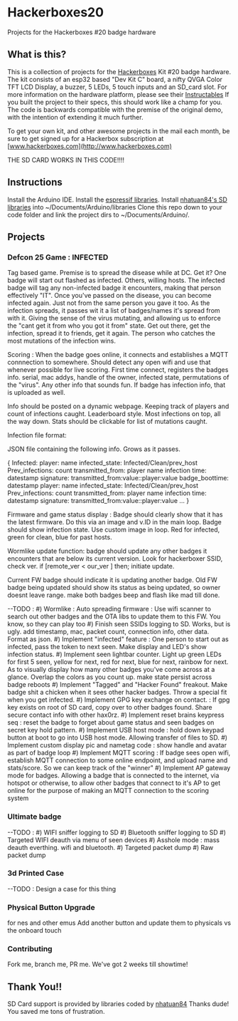 # Hackerboxes20
Projects for the Hackerboxes #20 badge hardware

## What is this?
This is a collection of projects for the [Hackerboxes](http://hackerboxes.com) Kit \#20 badge hardware.  The kit consists of an esp32 based "Dev Kit C" board, a nifty QVGA Color TFT LCD Display, a buzzer, 5 LEDs, 5 touch inputs and an SD_card slot.  For more information on the hardware platform, please see their [Instructables](https://www.instructables.com/id/HackerBoxes-0020-Summer-Camp/)  If you built the project to their specs, this should work like a champ for you. The code is backwards compatible with the premise of the original demo, with the intention of extending it much further.

To get your own kit, and other awesome projects in the mail each month, be sure to get signed up for a Hackerbox subscription at [www.hackerboxes.com](http://www.hackerboxes.com)

THE SD CARD WORKS IN THIS CODE!!!!


## Instructions

Install the Arduino IDE.
Install the [espressif libraries](https://github.com/espressif/arduino-esp32).
Install [nhatuan84's SD libraries](https://github.com/nhatuan84/esp32-micro-sdcard) into ~/Documents/Arduino/libraries
Clone this repo down to your code folder and link the project dirs to ~/Documents/Arduino/<PROJECTNAME>.

## Projects

### Defcon 25 Game : INFECTED
Tag based game.  Premise is to spread the disease while at DC.  Get it?  One badge will start out flashed as infected.  Others, willing hosts.  The infected badge will tag any non-infected badge it encounters, making that person effectively "IT".  Once you've passed on the disease, you can become infected again.  Just not from the same person you gave it too.  As the infection spreads, it passes wit it a list of badges/names it's spread from with it.  Giving the sense of the virus mutating, and allowing us to enforce the "cant get it from who you got it from" state. Get out there, get the infection, spread it to friends, get it again.  The person who catches the most mutations of the infection wins.


Scoring :
When the badge goes online, it connects and establishes a MQTT connnection to somewhere.  Should detect any open wifi and use that whenever possible for live scoring. First time connect, registers the badges info.  serial, mac addys, handle of the owner, infected state, permutations of the "virus". Any other info that sounds fun. If badge has infection info, that is uploaded as well.

Info should be posted on a dynamic webpage.  Keeping track of players and count of infections caught.  Leaderboard style.  Most infections on top, all the way down.  Stats should be clickable for list of mutations caught.

Infection file format:

JSON file containing the following info.  Grows as it passes.

{
  Infected:
    player: name
      infected_state: Infected/Clean/prev_host
      Prev_infections: count
      transmitted_from: player name
      infection time: datestamp
      signature: transmitted_from:value::player:value
      badge_boottime: datestamp
    player: name
      infected_state: Infected/Clean/prev_host
      Prev_infections: count
      transmitted_from: player name
      infection time: datestamp
      signature: transmitted_from:value::player:value
    ...
  }




Firmware and game status display :
Badge should clearly show that it has the latest firmware.  Do this via an image and v.ID in the main loop.
Badge should show infection state.  Use custom image in loop.  Red for infected, green for clean, blue for past hosts.


Wormlike update function:
badge should update any other badges it encounters that are below its current version. Look for hackerboxer SSID, check ver.  if [remote_ver < our_ver ] then; initiate update.

Current FW badge should indicate it is updating another badge.
Old FW badge being updated should show its status as being updated, so owner doesnt leave range.
make both badges beep and flash like mad till done.

--TODO :
#) Wormlike : Auto spreading firmware : Use wifi scanner to search out other badges and the OTA libs to update them to this FW.  You know, so they can play too
#) Finish seen SSIDs logging to SD.  Works, but is ugly. add timestamp, mac, packet count, connection info, other data. Format as json.
#) Implement "infected" feature : One person to start out as infected, pass the token to next seen.  Make display and LED's show infection status.
#) Implement seen lightbar counter.  Light up green LEDs for first 5 seen, yellow for next, red for next, blue for next, rainbow for next.  As to visually display how many other badges you've come across at a glance. Overlap the colors as you count up. make state persist across badge reboots
#) Implement "Tagged" and "Hacker Found" freakout.  Make badge shit a chicken when it sees other hacker badges.  Throw a special fit when you get infected.
#) Implement GPG key exchange on contact.  : If gpg key exists on root of SD card, copy over to other badges found. Share secure contact info with other hax0rz.
#) Implement reset brains keypress seq : reset the badge to forget about game status and seen badges on secret key hold pattern.
#) Implement USB host mode : hold down keypad button at boot to go into USB host mode.  Allowing transfer of files to SD.
#) Implement custom display pic and nametag code : show handle and avatar as part of badge loop
#) Implement MQTT scoring : If badge sees open wifi, establish MQTT connection to some online endpoint, and upload name and stats/score.  So we can keep track of the "winner"
#) Implement AP gateway mode for badges.  Allowing a badge that is connected to the internet, via hotspot or otherwise, to allow other badges that connect to it's AP to get online for the purpose of making an MQTT connection to the scoring system


### Ultimate badge
--TODO :
#) WIFI sniffer logging to SD
#) Bluetooth sniffer logging to SD
#) Targeted WIFI deauth via menu of seen devices
#) Asshole mode : mass deauth everthing. wifi and bluetooth.
#) Targeted packet dump
#) Raw packet dump


### 3d Printed Case
--TODO : Design a case for this thing

### Physical Button Upgrade
for nes and other emus
Add another button and update them to physicals vs the onboard touch

### Contributing
Fork me, branch me, PR me. We've got 2 weeks till showtime!


## Thank You!!
SD Card support is provided by libraries coded by [nhatuan84](https://github.com/nhatuan84) Thanks dude! You saved me tons of frustration.
